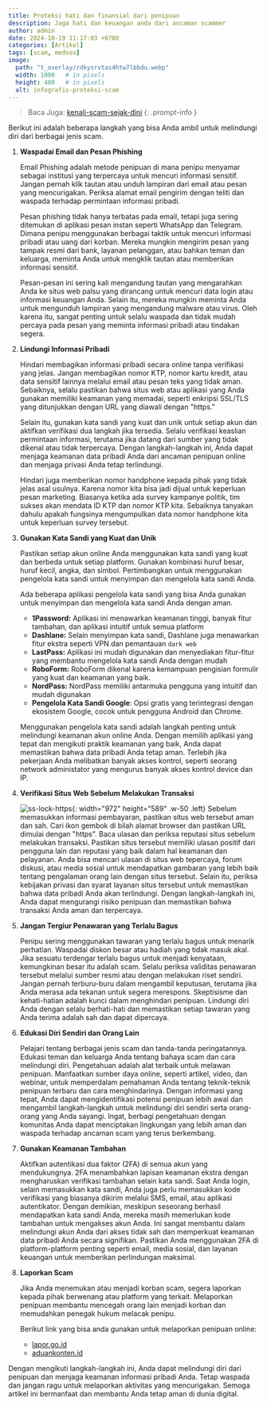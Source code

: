 ```yaml
---
title: Proteksi hati dan finansial dari penipuan
description: Jaga hati dan keuangan anda dari ancaman scammer
author: admin
date: 2024-10-19 11:17:03 +0700
categories: [Artikel]
tags: [scam, medsos]
image:
  path: "t_overlay/rdkysrvtas4htw7lbbdu.webp"
  width: 1000   # in pixels
  height: 400   # in pixels
  alt: infografis-proteksi-scam
---
```



> Baca Juga: 
> [kenali-scam-sejak-dini](https://activity-debug.github.io/posts/kenali-scam-sejak-dini/)
{: .prompt-info }

Berikut ini adalah beberapa langkah yang bisa Anda ambil untuk melindungi diri dari berbagai jenis scam.

1. **Waspadai Email dan Pesan Phishing**
   
   Email Phishing adalah metode penipuan di mana penipu menyamar sebagai institusi yang terpercaya untuk mencuri informasi sensitif. Jangan pernah klik tautan atau unduh lampiran dari email atau pesan yang mencurigakan. Periksa alamat email pengirim dengan teliti dan waspada terhadap permintaan informasi pribadi.

   Pesan phishing tidak hanya terbatas pada email, tetapi juga sering ditemukan di aplikasi pesan instan seperti WhatsApp dan Telegram. Dimana penipu menggunakan berbagai taktik untuk mencuri informasi pribadi atau uang dari korban. Mereka mungkin mengirim pesan yang tampak resmi dari bank, layanan pelanggan, atau bahkan teman dan keluarga, meminta Anda untuk mengklik tautan atau memberikan informasi sensitif.
   
   Pesan-pesan ini sering kali mengandung tautan yang mengarahkan Anda ke situs web palsu yang dirancang untuk mencuri data login atau informasi keuangan Anda. Selain itu, mereka mungkin meminta Anda untuk mengunduh lampiran yang mengandung malware atau virus. Oleh karena itu, sangat penting untuk selalu waspada dan tidak mudah percaya pada pesan yang meminta informasi pribadi atau tindakan segera.

2. **Lindungi Informasi Pribadi**
   
   Hindari membagikan informasi pribadi secara online tanpa verifikasi yang jelas. Jangan membagikan nomor KTP, nomor kartu kredit, atau data sensitif lainnya melalui email atau pesan teks yang tidak aman. Sebaiknya, selalu pastikan bahwa situs web atau aplikasi yang Anda gunakan memiliki keamanan yang memadai, seperti enkripsi SSL/TLS yang ditunjukkan dengan URL yang diawali dengan "https." 
   
   Selain itu, gunakan kata sandi yang kuat dan unik untuk setiap akun dan aktifkan verifikasi dua langkah jika tersedia. Selalu verifikasi keaslian permintaan informasi, terutama jika datang dari sumber yang tidak dikenal atau tidak terpercaya. Dengan langkah-langkah ini, Anda dapat menjaga keamanan data pribadi Anda dari ancaman penipuan online dan menjaga privasi Anda tetap terlindungi.

   Hindari juga memberikan nomor handphone kepada pihak yang tidak jelas asal usulnya. Karena nomor kita bisa jadi dijual untuk keperluan pesan marketing. Biasanya ketika ada survey kampanye politik, tim sukses akan mendata ID KTP dan nomor KTP kita. Sebaiknya tanyakan dahulu apakah fungsinya mengumpulkan data nomor handphone kita untuk keperluan survey tersebut.

3. **Gunakan Kata Sandi yang Kuat dan Unik**
   
   Pastikan setiap akun online Anda menggunakan kata sandi yang kuat dan berbeda untuk setiap platform. Gunakan kombinasi huruf besar, huruf kecil, angka, dan simbol. Pertimbangkan untuk menggunakan pengelola kata sandi untuk menyimpan dan mengelola kata sandi Anda. 
   
   Ada beberapa aplikasi pengelola kata sandi yang bisa Anda gunakan untuk menyimpan dan mengelola kata sandi Anda dengan aman.
   - **1Password:** Aplikasi ini menawarkan keamanan tinggi, banyak fitur tambahan, dan aplikasi intuitif untuk semua platform
   - **Dashlane:** Selain menyimpan kata sandi, Dashlane juga menawarkan fitur ekstra seperti VPN dan pemantauan `dark web`
   - **LastPass:** Aplikasi ini mudah digunakan dan menyediakan fitur-fitur yang membantu mengelola kata sandi Anda dengan mudah
   - **RoboForm:** RoboForm dikenal karena kemampuan pengisian formulir yang kuat dan keamanan yang baik.
   - **NordPass:** NordPass memiliki antarmuka pengguna yang intuitif dan mudah digunakan
   - **Pengelola Kata Sandi Google**: Opsi gratis yang terintegrasi dengan ekosistem Google, cocok untuk pengguna Android dan Chrome.
   
   Menggunakan pengelola kata sandi adalah langkah penting untuk melindungi keamanan akun online Anda. Dengan memilih aplikasi yang tepat dan mengikuti praktik keamanan yang baik, Anda dapat memastikan bahwa data pribadi Anda tetap aman. Terlebih jika pekerjaan Anda melibatkan banyak akses kontrol, seperti seorang network administator yang mengurus banyak akses kontrol device dan IP. 

4. **Verifikasi Situs Web Sebelum Melakukan Transaksi** 
   
   ![ss-lock-https](v1729999983/lpyjut9c6yijqbkw3jeq.png){: width="972" height="589" .w-50 .left}
   Sebelum memasukkan informasi pembayaran, pastikan situs web tersebut aman dan sah. Cari ikon gembok di bilah alamat browser dan pastikan URL dimulai dengan "https". Baca ulasan dan periksa reputasi situs sebelum melakukan transaksi. Pastikan situs tersebut memiliki ulasan positif dari pengguna lain dan reputasi yang baik dalam hal keamanan dan pelayanan. Anda bisa mencari ulasan di situs web tepercaya, forum diskusi, atau media sosial untuk mendapatkan gambaran yang lebih baik tentang pengalaman orang lain dengan situs tersebut. Selain itu, periksa kebijakan privasi dan syarat layanan situs tersebut untuk memastikan bahwa data pribadi Anda akan terlindungi. Dengan langkah-langkah ini, Anda dapat mengurangi risiko penipuan dan memastikan bahwa transaksi Anda aman dan terpercaya.

5. **Jangan Tergiur Penawaran yang Terlalu Bagus** 
   
   Penipu sering menggunakan tawaran yang terlalu bagus untuk menarik perhatian. Waspadai diskon besar atau hadiah yang tidak masuk akal. Jika sesuatu terdengar terlalu bagus untuk menjadi kenyataan, kemungkinan besar itu adalah scam. Selalu periksa validitas penawaran tersebut melalui sumber resmi atau dengan melakukan riset sendiri. Jangan pernah terburu-buru dalam mengambil keputusan, terutama jika Anda merasa ada tekanan untuk segera merespons. Skeptisisme dan kehati-hatian adalah kunci dalam menghindari penipuan. Lindungi diri Anda dengan selalu berhati-hati dan memastikan setiap tawaran yang Anda terima adalah sah dan dapat dipercaya.

6. **Edukasi Diri Sendiri dan Orang Lain** 
   
   Pelajari tentang berbagai jenis scam dan tanda-tanda peringatannya. Edukasi teman dan keluarga Anda tentang bahaya scam dan cara melindungi diri. Pengetahuan adalah alat terbaik untuk melawan penipuan. Manfaatkan sumber daya online, seperti artikel, video, dan webinar, untuk memperdalam pemahaman Anda tentang teknik-teknik penipuan terbaru dan cara menghindarinya. Dengan informasi yang tepat, Anda dapat mengidentifikasi potensi penipuan lebih awal dan mengambil langkah-langkah untuk melindungi diri sendiri serta orang-orang yang Anda sayangi. Ingat, berbagi pengetahuan dengan komunitas Anda dapat menciptakan lingkungan yang lebih aman dan waspada terhadap ancaman scam yang terus berkembang.

7. **Gunakan Keamanan Tambahan**
   
   Aktifkan autentikasi dua faktor (2FA) di semua akun yang mendukungnya. 2FA menambahkan lapisan keamanan ekstra dengan mengharuskan verifikasi tambahan selain kata sandi. Saat Anda login, selain memasukkan kata sandi, Anda juga perlu memasukkan kode verifikasi yang biasanya dikirim melalui SMS, email, atau aplikasi autentikator. Dengan demikian, meskipun seseorang berhasil mendapatkan kata sandi Anda, mereka masih memerlukan kode tambahan untuk mengakses akun Anda. Ini sangat membantu dalam melindungi akun Anda dari akses tidak sah dan memperkuat keamanan data pribadi Anda secara signifikan. Pastikan Anda menggunakan 2FA di platform-platform penting seperti email, media sosial, dan layanan keuangan untuk memberikan perlindungan maksimal.

8. **Laporkan Scam**
   
   Jika Anda menemukan atau menjadi korban scam, segera laporkan kepada pihak berwenang atau platform yang terkait. Melaporkan penipuan membantu mencegah orang lain menjadi korban dan memudahkan penegak hukum melacak penipu.
   
   Berikut link yang bisa anda gunakan untuk melaporkan penipuan online:
   - [lapor.go.id](https://www.lapor.go.id/)
   - [aduankonten.id](https://aduankonten.id/)

Dengan mengikuti langkah-langkah ini, Anda dapat melindungi diri dari penipuan dan menjaga keamanan informasi pribadi Anda. Tetap waspada dan jangan ragu untuk melaporkan aktivitas yang mencurigakan. Semoga artikel ini bermanfaat dan membantu Anda tetap aman di dunia digital.